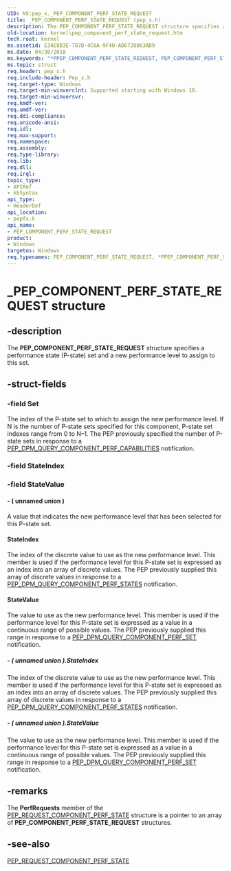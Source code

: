 ```yaml
---
UID: NS:pep_x._PEP_COMPONENT_PERF_STATE_REQUEST
title: _PEP_COMPONENT_PERF_STATE_REQUEST (pep_x.h)
description: The PEP_COMPONENT_PERF_STATE_REQUEST structure specifies a performance state (P-state) set and a new performance level to assign to this set.
old-location: kernel\pep_component_perf_state_request.htm
tech.root: kernel
ms.assetid: E34E8B3E-787D-4C6A-9F40-AD6728063AD9
ms.date: 04/30/2018
ms.keywords: "*PPEP_COMPONENT_PERF_STATE_REQUEST, PEP_COMPONENT_PERF_STATE_REQUEST, PEP_COMPONENT_PERF_STATE_REQUEST structure [Kernel-Mode Driver Architecture], PPEP_COMPONENT_PERF_STATE_REQUEST, PPEP_COMPONENT_PERF_STATE_REQUEST structure pointer [Kernel-Mode Driver Architecture], _PEP_COMPONENT_PERF_STATE_REQUEST, kernel.pep_component_perf_state_request, pepfx/PEP_COMPONENT_PERF_STATE_REQUEST, pepfx/PPEP_COMPONENT_PERF_STATE_REQUEST"
ms.topic: struct
req.header: pep_x.h
req.include-header: Pep_x.h
req.target-type: Windows
req.target-min-winverclnt: Supported starting with Windows 10.
req.target-min-winversvr: 
req.kmdf-ver: 
req.umdf-ver: 
req.ddi-compliance: 
req.unicode-ansi: 
req.idl: 
req.max-support: 
req.namespace: 
req.assembly: 
req.type-library: 
req.lib: 
req.dll: 
req.irql: 
topic_type:
- APIRef
- kbSyntax
api_type:
- HeaderDef
api_location:
- pepfx.h
api_name:
- PEP_COMPONENT_PERF_STATE_REQUEST
product:
- Windows
targetos: Windows
req.typenames: PEP_COMPONENT_PERF_STATE_REQUEST, *PPEP_COMPONENT_PERF_STATE_REQUEST
---
```


# _PEP_COMPONENT_PERF_STATE_REQUEST structure


## -description


The <b>PEP_COMPONENT_PERF_STATE_REQUEST</b> structure specifies a performance state (P-state) set and a new performance level to assign to this set.


## -struct-fields




### -field Set

The index of the P-state set to which to assign the new performance level. If N is the number of P-state sets specified for this component, P-state set indexes range from 0 to N–1. The PEP previously specified the number of P-state sets in response to a <a href="https://msdn.microsoft.com/library/windows/hardware/mt186839">PEP_DPM_QUERY_COMPONENT_PERF_CAPABILITIES</a> notification.


### -field StateIndex

 


### -field StateValue

 




#### - ( unnamed union )

A value that indicates the new performance level that has been selected for this P-state set.



#### StateIndex

The index of the discrete value to use as the new performance level. This member is used if the performance level for this P-state set is expressed as an index into an array of discrete values. The PEP previously supplied this array of discrete values in response to a <a href="https://msdn.microsoft.com/library/windows/hardware/mt186842">PEP_DPM_QUERY_COMPONENT_PERF_STATES</a> notification.



#### StateValue

The value to use as the new performance level. This member is used if the performance level for this P-state set is expressed as a value in a continuous range of possible values. The PEP previously supplied this range in response to a <a href="https://msdn.microsoft.com/library/windows/hardware/mt186840">PEP_DPM_QUERY_COMPONENT_PERF_SET</a> notification.


##### - ( unnamed union ).StateIndex

The index of the discrete value to use as the new performance level. This member is used if the performance level for this P-state set is expressed as an index into an array of discrete values. The PEP previously supplied this array of discrete values in response to a <a href="https://msdn.microsoft.com/library/windows/hardware/mt186842">PEP_DPM_QUERY_COMPONENT_PERF_STATES</a> notification.


##### - ( unnamed union ).StateValue

The value to use as the new performance level. This member is used if the performance level for this P-state set is expressed as a value in a continuous range of possible values. The PEP previously supplied this range in response to a <a href="https://msdn.microsoft.com/library/windows/hardware/mt186840">PEP_DPM_QUERY_COMPONENT_PERF_SET</a> notification.


## -remarks



The <b>PerfRequests</b> member of the <a href="https://msdn.microsoft.com/library/windows/hardware/mt186852">PEP_REQUEST_COMPONENT_PERF_STATE</a> structure is a pointer to an array of <b>PEP_COMPONENT_PERF_STATE_REQUEST</b> structures.




## -see-also




<a href="https://msdn.microsoft.com/library/windows/hardware/mt186852">PEP_REQUEST_COMPONENT_PERF_STATE</a>
 

 

